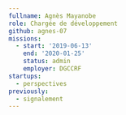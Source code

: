 ```yaml
---
fullname: Agnès Mayanobe
role: Chargée de développement
github: agnes-07
missions:
  - start: '2019-06-13'
    end: '2020-01-25'
    status: admin
    employer: DGCCRF
startups:
  - perspectives
previously:
  - signalement
---
```

